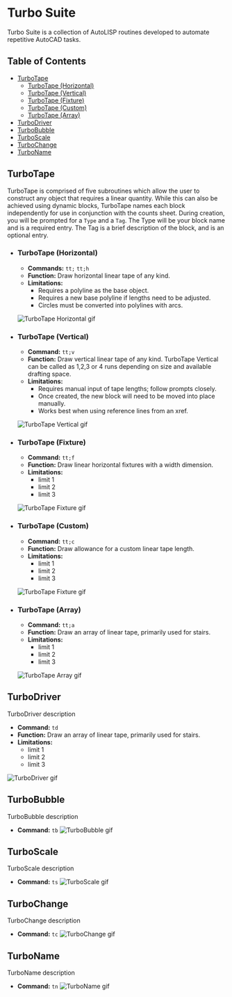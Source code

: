 # Turbo Suite
Turbo Suite is a collection of AutoLISP routines developed to automate repetitive AutoCAD tasks.

## Table of Contents
- [TurboTape](#turbotape)
  - [TurboTape (Horizontal)](#turbotape-horizontal)
  - [TurboTape (Vertical)](#turbotape-vertical)
  - [TurboTape (Fixture)](#turbotape-fixture)
  - [TurboTape (Custom)](#turbotape-custom)
  - [TurboTape (Array)](#turbotape-array)
- [TurboDriver](#turbodriver)
- [TurboBubble](#turbobubble)
- [TurboScale](#turboscale)
- [TurboChange](#turbochange)
- [TurboName](#turboname)

## TurboTape
TurboTape is comprised of five subroutines which allow the user to construct any object that requires a linear quantity. While this can also be achieved using dynamic blocks, TurboTape names each block independently for use in conjunction with the counts sheet. During creation, you will be prompted for a `Type` and a `Tag`. The Type will be your block name and is a required entry. The Tag is a brief description of the block, and is an optional entry.

  - ### TurboTape (Horizontal)
     - **Commands:** `tt;` `tt;h`
     - **Function:** Draw horizontal linear tape of any kind.
     - **Limitations:**
       - Requires a polyline as the base object.
       - Requires a new base polyline if lengths need to be adjusted.
       - Circles must be converted into polylines with arcs.
  
      ![TurboTape Horizontal gif](/GIF/TurboTape(Horizontal).gif)

  - ### TurboTape (Vertical)
     - **Command:** `tt;v`
     - **Function:** Draw vertical linear tape of any kind. TurboTape Vertical can be called as 1,2,3 or 4 runs depending on size and available drafting space.
     - **Limitations:**
       - Requires manual input of tape lengths; follow prompts closely.
       - Once created, the new block will need to be moved into place manually.
       - Works best when using reference lines from an xref.

      ![TurboTape Vertical gif](/GIF/TurboTape(Vertical).gif)

  - ### TurboTape (Fixture)
     - **Command:** `tt;f`
     - **Function:** Draw linear horizontal fixtures with a width dimension.
     - **Limitations:**
       - limit 1
       - limit 2
       - limit 3

      ![TurboTape Fixture gif](/GIF/TurboTape(Fixture).gif)

  - ### TurboTape (Custom)
     - **Command:** `tt;c`
     - **Function:** Draw allowance for a custom linear tape length.
     - **Limitations:**
       - limit 1
       - limit 2
       - limit 3

      ![TurboTape Fixture gif](/GIF/TurboTape(Custom).gif)

  - ### TurboTape (Array)
     - **Command:** `tt;a`
     - **Function:** Draw an array of linear tape, primarily used for stairs.
     - **Limitations:**
       - limit 1
       - limit 2
       - limit 3

      ![TurboTape Array gif](/GIF/TurboTape(Array).gif)

## TurboDriver
TurboDriver description
- **Command:** `td`
- **Function:** Draw an array of linear tape, primarily used for stairs.
- **Limitations:**
  - limit 1
  - limit 2
  - limit 3

![TurboDriver gif](/GIF/TurboDriver.gif)

## TurboBubble
TurboBubble description
- **Command:** `tb`
![TurboBubble gif](/GIF/TurboBubble.gif)

## TurboScale
TurboScale description
- **Command:** `ts`
![TurboScale gif](/GIF/TurboScale.gif)

## TurboChange
TurboChange description
- **Command:** `tc`
![TurboChange gif](/GIF/TurboChange.gif)

## TurboName
TurboName description
- **Command:** `tn`
![TurboName gif](/GIF/TurboName.gif)
